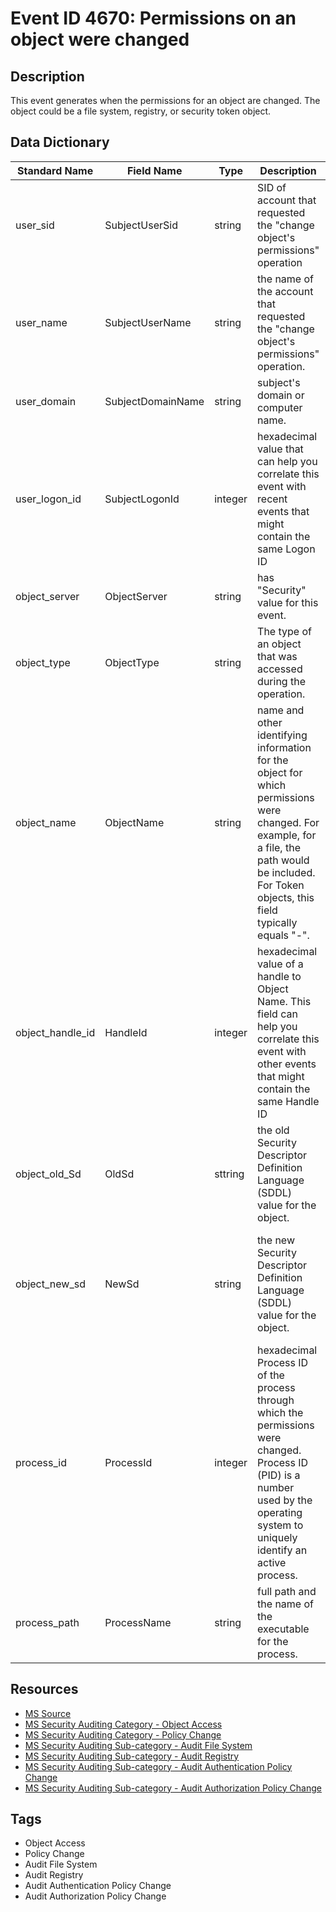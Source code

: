 # Event ID 4670: Permissions on an object were changed

## Description
This event generates when the permissions for an object are changed. The object could be a file system, registry, or security token object.

## Data Dictionary
|Standard Name|Field Name|Type|Description|Sample Value|
|---|---|---|---|---|
|user_sid|SubjectUserSid|string|SID of account that requested the "change object's permissions" operation|S-1-5-21-3457937927-2839227994-823803824-1104|
|user_name|SubjectUserName|string|the name of the account that requested the "change object's permissions" operation.|dadmin|
|user_domain|SubjectDomainName|string|subject's domain or computer name.|CONTOSO|
|user_logon_id|SubjectLogonId|integer|hexadecimal value that can help you correlate this event with recent events that might contain the same Logon ID|0x43659|
|object_server|ObjectServer|string|has "Security" value for this event.|Security|
|object_type|ObjectType|string|The type of an object that was accessed during the operation.|File|
|object_name|ObjectName|string|name and other identifying information for the object for which permissions were changed. For example, for a file, the path would be included. For Token objects, this field typically equals "-".|C:\Documents\netcat-1.11|
|object_handle_id|HandleId|integer|hexadecimal value of a handle to Object Name. This field can help you correlate this event with other events that might contain the same Handle ID|0x3f0|
|object_old_Sd|OldSd|sttring|the old Security Descriptor Definition Language (SDDL) value for the object.|D:AI(A;OICIID;FA;;;S-1-5-21-3457937927-2839227994-823803824-2104)(A;OICIID;FA;;;S-1-5-21-3457937927-2839227994-823803824-1104)(A;OICIID;FA;;;SY)(A;OICIID;FA;;;BA)|
|object_new_sd|NewSd|string|the new Security Descriptor Definition Language (SDDL) value for the object.|D:ARAI(A;OICI;FA;;;WD)(A;OICIID;FA;;;S-1-5-21-3457937927-2839227994-823803824-2104)(A;OICIID;FA;;;S-1-5-21-3457937927-2839227994-823803824-1104)(A;OICIID;FA;;;SY)(A;OICIID;FA;;;BA)|
|process_id|ProcessId|integer|hexadecimal Process ID of the process through which the permissions were changed. Process ID (PID) is a number used by the operating system to uniquely identify an active process.|0xdb0|
|process_path|ProcessName|string|full path and the name of the executable for the process.|C:\Windows\System32\dllhost.exe|

## Resources
* [MS Source](https://github.com/MicrosoftDocs/windows-itpro-docs/blob/master/windows/security/threat-protection/auditing/event-4670.md)
* [MS Security Auditing Category - Object Access](https://docs.microsoft.com/en-us/windows/security/threat-protection/auditing/advanced-security-audit-policy-settings#object-access)
* [MS Security Auditing Category - Policy Change](https://docs.microsoft.com/en-us/windows/security/threat-protection/auditing/advanced-security-audit-policy-settings#policy-change)
* [MS Security Auditing Sub-category - Audit File System](https://github.com/MicrosoftDocs/windows-itpro-docs/tree/master/windows/security/threat-protection/auditing/audit-file-system.md)
* [MS Security Auditing Sub-category - Audit Registry](https://github.com/MicrosoftDocs/windows-itpro-docs/tree/master/windows/security/threat-protection/auditing/audit-registry.md)
* [MS Security Auditing Sub-category - Audit Authentication Policy Change](https://github.com/MicrosoftDocs/windows-itpro-docs/tree/master/windows/security/threat-protection/auditing/audit-authentication-policy-change.md)
* [MS Security Auditing Sub-category - Audit Authorization Policy Change](https://github.com/MicrosoftDocs/windows-itpro-docs/tree/master/windows/security/threat-protection/auditing/audit-authorization-policy-change.md)

## Tags
* Object Access
* Policy Change
* Audit File System
* Audit Registry
* Audit Authentication Policy Change
* Audit Authorization Policy Change